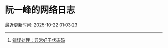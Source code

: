 # 阮一峰的网络日志

最近更新时间: 2025-10-22 01:03:23

--- 
1. [错误处理：异常好于状态码](http://www.ruanyifeng.com/blog/2025/10/exception.html) 
